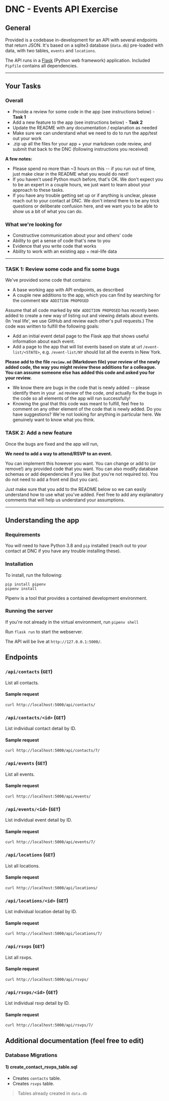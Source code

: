# DNC - Events API Exercise

## General

Provided is a codebase in-development for an API with several endpoints that return JSON. It's based on a sqlite3 database (`data.db`) pre-loaded with data, with two tables, `events` and `locations`.

The API runs in a [Flask](https://flask.palletsprojects.com/) (Python web framework) application. Included `Pipfile` contains all dependencies.

---

## Your Tasks

### Overall

* Provide a review for some code in the app (see instructions below) - **Task 1**
* Add a new feature to the app (see instructions below) - **Task 2**
* Update the README with any documentation / explanation as needed
* Make sure we can understand what we need to do to run the app/test out your work
* .zip up all the files for your app + your markdown code review, and submit that back to the DNC (following instructions you received)

**A few notes:**
* Please spend no more than ~3 hours on this -- if you run out of time, just make clear in the README what you would do next!
* If you haven't used Python much before, that's OK. We don't expect you to be an expert in a couple hours, we just want to learn about your approach to these tasks.
* If you have any trouble getting set up or if anything is unclear, please reach out to your contact at DNC. We don't intend there to be any trick questions or deliberate confusion here, and we want you to be able to show us a bit of what you can do.

### What we're looking for

* Constructive communication about your and others' code
* Ability to get a sense of code that's new to you
* Evidence that you write code that works
* Ability to work with an existing app + real-life data

---

### **TASK 1**: Review some code and fix some bugs

We've provided some code that contains:
* A base working app with API endpoints, as described
* A couple new additions to the app, which you can find by searching for the comment `NEW ADDITION PROPOSED`

Assume that all code marked by `NEW ADDITION PROPOSED` has recently been added to create a new way of listing out and viewing details about events. (In 'real life', we use GitHub and review each other's pull requests.) The code was written to fulfill the following goals:
* Add an initial event detail page to the Flask app that shows useful information about each event.
* Add a page to the app that will list events based on state at url `/event-list/<STATE>`, e.g. `/event-list/NY` should list all the events in New York.

**Please add to the file `review.md` (Markdown file) your review of the newly added code, the way you might review these additions for a colleague. You can assume someone else has added this code and asked you for your review.**

* We know there are bugs in the code that is newly added -- please identify them in your `.md` review of the code, _and_ actually fix the bugs in the code so all elements of the app will run successfully!
* Knowing the goal that this code was meant to fulfill, feel free to comment on any other element of the code that is newly added. Do you have suggestions? We're not looking for anything in particular here. We genuinely want to know what you think.


### **TASK 2**: Add a new feature

Once the bugs are fixed and the app will run,

**We need to add a way to attend/RSVP to an event.**

You can implement this however you want. You can change or add to (or remove!) any provided code that you want. You can also modify database schemas or add dependencies if you like (but you're not required to). You do not need to add a front end (but you can).

Just make sure that you add to the README below so we can easily understand how to use what you've added. Feel free to add any explanatory comments that will help us understand your assumptions.

---

## Understanding the app

### Requirements

You will need to have Python 3.8 and `pip` installed (reach out to your contact at DNC if you have any trouble installing these).

### Installation

To install, run the following:

```
pip install pipenv
pipenv install
```

Pipenv is a tool that provides a contained development environment.

### Running the server

If you're not already in the virtual environment, run `pipenv shell`

Run `flask run` to start the webserver.

The API will be live at `http://127.0.0.1:5000/`.

## Endpoints

### `/api/contacts` (`GET`)

List all contacts.

#### Sample request

`curl http://localhost:5000/api/contacts/`

### `/api/contacts/<id>` (`GET`)

List individual contact detail by ID.

#### Sample request

`curl http://localhost:5000/api/contacts/7/`

### `/api/events` (`GET`)

List all events.

#### Sample request

`curl http://localhost:5000/api/events/`

### `/api/events/<id>` (`GET`)

List individual event detail by ID.

#### Sample request

`curl http://localhost:5000/api/events/7/`

### `/api/locations` (`GET`)

List all locations.

#### Sample request

`curl http://localhost:5000/api/locations/`

### `/api/locations/<id>` (`GET`)

List individual location detail by ID.

#### Sample request

`curl http://localhost:5000/api/locations/7/`

### `/api/rsvps` (`GET`)

List all rsvps.

#### Sample request

`curl http://localhost:5000/api/rsvps/`

### `/api/rsvps/<id>` (`GET`)

List individual rsvp detail by ID.

#### Sample request

`curl http://localhost:5000/api/rsvps/7/`

## Additional documentation (feel free to edit)

### Database Migrations

#### 1) create_contact_rsvps_table.sql

- Creates `contacts` table.
- Creates `rsvps` table.

>Tables already created in `data.db`
